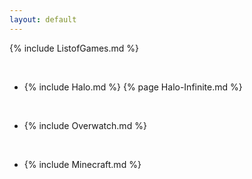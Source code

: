 ```yaml
---
layout: default
---
```


{% include ListofGames.md %}

<br>

* {% include Halo.md %}
  {% page Halo-Infinite.md %}
<br> 

* {% include Overwatch.md %}

<br>

* {% include Minecraft.md %}



